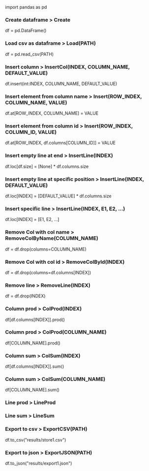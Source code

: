 import pandas as pd

### Create dataframe > Create
df = pd.DataFrame()

### Load csv as dataframe > Load(PATH)
df = pd.read_csv(PATH)

### Insert column > InsertCol(INDEX, COLUMN_NAME, DEFAULT_VALUE)
df.insert(int:INDEX, COLUMN_NAME, DEFAULT_VALUE)

### Insert element from column name > Insert(ROW_INDEX, COLUMN_NAME, VALUE)
df.at[ROW_INDEX, COLUMN_NAME] = VALUE

### Insert element from column id > Insert(ROW_INDEX, COLUMN_ID, VALUE)
df.at[ROW_INDEX, df.columns[COLUMN_ID]] = VALUE

### Insert empty line at end > InsertLine(INDEX)
df.loc[df.size] = [None] * df.columns.size

### Insert empty line at specific position > InsertLine(INDEX, DEFAULT_VALUE)
df.loc[INDEX] = [DEFAULT_VALUE] * df.columns.size

### Insert specific line > InsertLine(INDEX, E1, E2, ...)
df.loc[INDEX] = [E1, E2, ...]

### Remove Col with col name > RemoveColByName(COLUMN_NAME)
df = df.drop(columns=COLUMN_NAME)

### Remove Col with col id > RemoveColById(INDEX)
df = df.drop(columns=df.columns[INDEX])

### Remove line > RemoveLine(INDEX)
df = df.drop(INDEX)

### Column prod > ColProd(INDEX)
df[df.columns[INDEX]].prod()

### Column prod > ColProd(COLUMN_NAME)
df[COLUMN_NAME].prod()

### Column sum > ColSum(INDEX)
df[df.columns[INDEX]].sum()

### Column sum > ColSum(COLUMN_NAME)
df[COLUMN_NAME].sum()


### Line prod > LineProd

### Line sum > LineSum


### Export to csv > ExportCSV(PATH)
df.to_csv("results/store1.csv")

### Export to json > ExportJSON(PATH)
df.to_json("results/export1.json")